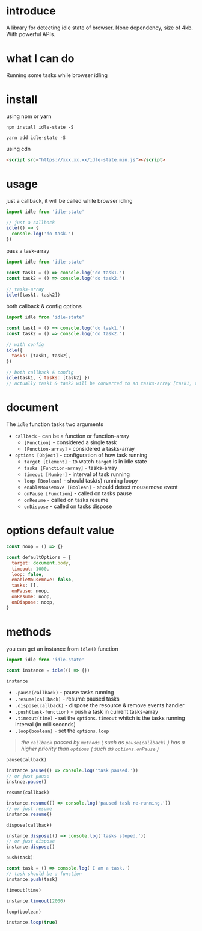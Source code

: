# introduce

A library for detecting idle state of browser. None dependency, size of 4kb. With powerful APIs.

# what I can do

Running some tasks while browser idling

# install

using npm or yarn

```shell
npm install idle-state -S
```

```shell
yarn add idle-state -S
```

using cdn

```html
<script src="https://xxx.xx.xx/idle-state.min.js"></script>
```

# usage

just a callback, it will be called while browser idling

```js
import idle from 'idle-state'

// just a callback
idle(() => {
  console.log('do task.')
})
```

pass a task-array

```js
import idle from 'idle-state'

const task1 = () => console.log('do task1.')
const task2 = () => console.log('do task2.')

// tasks-array
idle([task1, task2])
```

both callback & config options

```js
import idle from 'idle-state'

const task1 = () => console.log('do task1.')
const task2 = () => console.log('do task2.')

// with config
idle({
  tasks: [task1, task2],
})

// both callback & config
idle(task1, { tasks: [task2] })
// actually task1 & task2 will be converted to an tasks-array [task1, task2]
```

# document

The `idle` function tasks two arguments

- `callback` - can be a function or function-array
  - `[Function]` - considered a single task
  - `[Function-array]` - considered a tasks-array
- `options [Object]` - configuration of how task running
  - `target [Element]` - to watch `target` is in idle state
  - `tasks [Function-array]` - tasks-array
  - `timeout [Number]` - interval of task running
  - `loop [Boolean]` - should task(s) running loopy
  - `enableMousemove [Boolean]` - should detect mousemove event
  - `onPause [Function]` - called on tasks pause
  - `onResume` - called on tasks resume
  - `onDispose` - called on tasks dispose

# options default value

```js
const noop = () => {}

const defaultOptions = {
  target: document.body,
  timeout: 1000,
  loop: false,
  enableMousemove: false,
  tasks: [],
  onPause: noop,
  onResume: noop,
  onDispose: noop,
}
```

# methods

you can get an instance from `idle()` function

```js
import idle from 'idle-state'

const instance = idle(() => {})
```

`instance`

- `.pause(callback)` - pause tasks running
- `.resume(callback)` - resume paused tasks
- `.dispose(callback)` - dispose the resource & remove events handler
- `.push(task-function)` - push a task in current tasks-array
- `.timeout(time)` - set the `options.timeout` whitch is the tasks running interval (in milliseconds)
- `.loop(boolean)` - set the `options.loop`

> _the `callback` passed by `methods` ( such as `pause(callback)` ) has a higher priority than `options` ( such as `options.onPause` )_

`pause(callback)`

```js
instance.pause(() => console.log('task paused.'))
// or just pause
instnce.pause()
```

`resume(callback)`

```js
instance.resume(() => console.log('paused task re-running.'))
// or just resume
instance.resume()
```

`dispose(callback)`

```js
instance.dispose(() => console.log('tasks stoped.'))
// or just dispose
instance.dispose()
```

`push(task)`

```js
const task = () => console.log('I am a task.')
// task should be a function
instance.push(task)
```

`timeout(time)`

```js
instance.timeout(2000)
```

`loop(boolean)`

```js
instance.loop(true)
```
